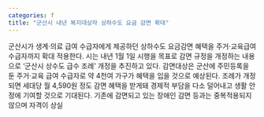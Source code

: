 ```yaml
---
categories: f
title: "군산시 내년 복지대상자 상하수도 요금 감면 확대"
---
```

군산시가 생계·의료 급여 수급자에게 제공하던 상하수도 요금감면 혜택을 주거·교육급여 수급자까지 확대 적용한다. 시는 내년 1월 1일 시행을 목표로 감면 규정을 개정하는 내용으로 ‘군산시 상수도 급수 조례’ 개정을 추진하고 있다. 감면대상은 군산에 주민등록을 둔 주거·교육 급여 수급자로 약 4천여 가구가 혜택을 입을 것으로 예상된다. 조례가 개정되면 세대당 월 4,590원 정도 감면 혜택을 받게돼 경제적 부담을 다소 덜어내고 생활 안정에 기여할 것으로 기대된다. 기존에 감면되고 있는 장애인 감면 등과는 중복적용되지 않으며 자격이 상실